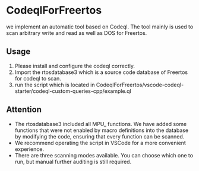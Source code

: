 # CodeqlForFreertos
we implement an automatic tool based on Codeql. The tool mainly is used to scan arbitrary write and read as well as DOS for Freertos. 

## Usage

1. Please install and configure the codeql correctly.
2. Import the rtosdatabase3 which is a source code database of Freertos for codeql to scan.
3. run the script which is located in CodeqlForFreertos/vscode-codeql-starter/codeql-custom-queries-cpp/example.ql

## Attention
- The rtosdatabase3 included all MPU_ functions. We have added some functions that were not enabled by macro definitions into the database by modifying the code, ensuring that every function can be scanned.
- We recommend operating the script in VSCode for a more convenient experience.
- There are three scanning modes available. You can choose which one to run, but manual further auditing is still required.
